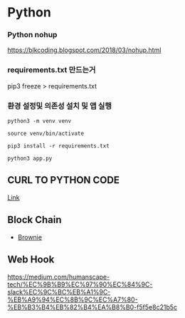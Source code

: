 # Python

### Python nohup

https://blkcoding.blogspot.com/2018/03/nohup.html

### requirements.txt 만드는거

pip3 freeze > requirements.txt

### 환경 설정및 의존성 설치 및 앱 실행

```shell
python3 -m venv venv

source venv/bin/activate

pip3 install -r requirements.txt

python3 app.py

```



## CURL TO PYTHON CODE
[Link](https://curlconverter.com/)


## Block Chain
- [Brownie](https://ichi.pro/ko/python-eul-sayonghayeo-seumateu-gyeyag-baepo-bangbeob-782453707339)


## Web Hook
https://medium.com/humanscape-tech/%EC%9B%B9%EC%97%90%EC%84%9C-slack%EC%9C%BC%EB%A1%9C-%EB%A9%94%EC%8B%9C%EC%A7%80-%EB%B3%B4%EB%82%B4%EA%B8%B0-f5f5e8c21b5c
